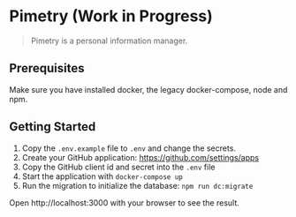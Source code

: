 # Pimetry (Work in Progress)

> Pimetry is a personal information manager.

## Prerequisites

Make sure you have installed docker, the legacy docker-compose, node and npm.

## Getting Started

1. Copy the `.env.example` file to `.env` and change the secrets.
2. Create your GitHub application: https://github.com/settings/apps
3. Copy the GitHub client id and secret into the `.env` file
4. Start the application with `docker-compose up`
5. Run the migration to initialize the database: `npm run dc:migrate`

Open http://localhost:3000 with your browser to see the result.


